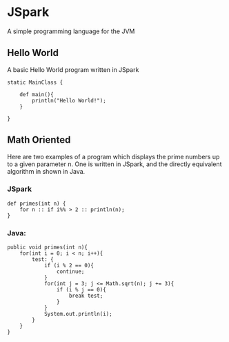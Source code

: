 # JSpark
A simple programming language for the JVM


## Hello World

A basic Hello World program written in JSpark

	static MainClass {

		def main(){
			println("Hello World!");
		}

	}

## Math Oriented

Here are two examples of a program which displays the prime numbers up to a given parameter n. One is written in JSpark, and the directly equivalent algorithm in shown in Java.


### JSpark

	def primes(int n) {
		for n :: if i%% > 2 :: println(n);
	}

### Java:

	public void primes(int n){
		for(int i = 0; i < n; i++){
			test: {
				if (i % 2 == 0){
					continue;
				}
				for(int j = 3; j <= Math.sqrt(n); j += 3){
					if (i % j == 0){
						break test;
					}
				}
				System.out.println(i);
			}
		}
	}
